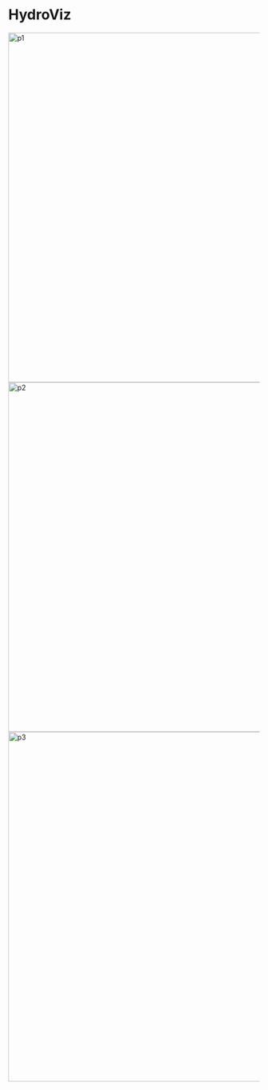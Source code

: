 # HydroViz

<img width="699" alt="p1" src="https://github.com/sophiaahh/ParaviewVis/assets/67487404/7c399144-447d-4c87-9061-38623d299655">

<img width="699" alt="p2" src="https://github.com/sophiaahh/ParaviewVis/assets/67487404/b8057ed5-5f33-430d-bb7e-781d5de2e26f">

<img width="699" alt="p3" src="https://github.com/sophiaahh/ParaviewVis/assets/67487404/aa0f0e18-f78f-40e2-b66e-af43a31c827f">
